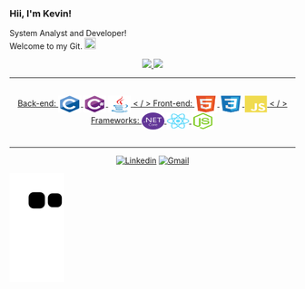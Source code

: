 ### Hii, I'm Kevin!
<p>
  System Analyst and Developer!<br>
  Welcome to my Git. <img height="20" width="20" src="https://cdn.pixabay.com/photo/2017/09/23/16/33/pixel-heart-2779422_1280.png"/>
</p>

<div align="center">
  <a href="https://github.com/KevinVill4">
  <img height="180em" src="https://github-readme-stats.vercel.app/api?username=KevinVill4&show_icons=true&theme=dracula&include_all_commits=true&count_private=true"/>
  <img height="180em" src="https://github-readme-stats.vercel.app/api/top-langs/?username=KevinVill4&layout=compact&langs_count=7&theme=dracula"/>
</div>

<div align="center">
  <hr>
  <div style="display: inline_block "><br>
    <!-- Back-end_start -->
    <span>Back-end: </span>
    <img align="center" alt="Kevin-C" height="30" width="40" src="https://raw.githubusercontent.com/devicons/devicon/1119b9f84c0290e0f0b38982099a2bd027a48bf1/icons/c/c-original.svg">
    <img align="center" alt="Kevin-CSharp" height="30" width="40" src="https://raw.githubusercontent.com/devicons/devicon/1119b9f84c0290e0f0b38982099a2bd027a48bf1/icons/csharp/csharp-original.svg">
    <img align="center" alt="Kevin-Java" height="30" width="40" src="https://raw.githubusercontent.com/devicons/devicon/1119b9f84c0290e0f0b38982099a2bd027a48bf1/icons/java/java-original.svg">
    <!-- Front-end_start -->
    <span style=""> < / > Front-end: </span>
    <img align="center" alt="Kevin-HTML" height="30" width="40" src="https://raw.githubusercontent.com/devicons/devicon/master/icons/html5/html5-original.svg"> 
    <img align="center" alt="Kevin-CSS" height="30" width="40" src="https://raw.githubusercontent.com/devicons/devicon/master/icons/css3/css3-original.svg"> 
    <img align="center" alt="Kevin-Js" height="30" width="40" src="https://raw.githubusercontent.com/devicons/devicon/master/icons/javascript/javascript-plain.svg">
    <!-- Framework_start -->
    <span style="padding: 15px 0px 0px 0px">< / > Frameworks: </span>
    <img align="center" alt="Kevin-.NETCore" height="30" width="40" src="https://raw.githubusercontent.com/devicons/devicon/1119b9f84c0290e0f0b38982099a2bd027a48bf1/icons/dotnetcore/dotnetcore-original.svg">
    <img align="center" alt="Kevin-React" height="30" width="40" src="https://raw.githubusercontent.com/devicons/devicon/1119b9f84c0290e0f0b38982099a2bd027a48bf1/icons/react/react-original.svg">
    <img align="center" alt="Kevin-Node.js" height="30" width="40" src="https://raw.githubusercontent.com/devicons/devicon/1119b9f84c0290e0f0b38982099a2bd027a48bf1/icons/nodejs/nodejs-original.svg">
  </div>
</div>
  <br>
  <hr>
<div align="center">

[![Linkedin](https://img.shields.io/badge/LinkedIn-0077B5?style=for-the-badge&logo=linkedin&logoColor=white)](https://www.linkedin.com/in/kevin-vill4/)  [![Gmail](https://img.shields.io/badge/Gmail-D14836?style=for-the-badge&logo=gmail&logoColor=white)](mailto:kevin.oliveiravilla@gmail.com)

</div>

  
  
![snake gif](https://github.com/KevinVill4/KevinVill4/blob/output/github-contribution-grid-snake.svg)


